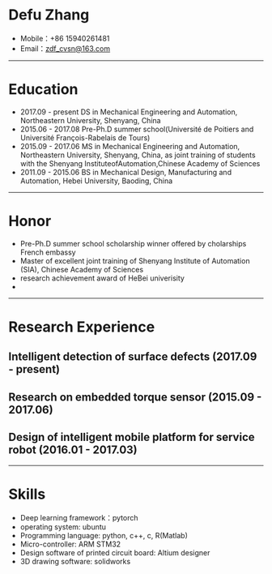 # Defu Zhang

- Mobile：+86 15940261481
- Email：zdf_cvsn@163.com 

------
# Education

- 2017.09 - present   DS in Mechanical Engineering and Automation, Northeastern University, Shenyang, China
- 2015.06 - 2017.08   Pre-Ph.D summer school(Université de Poitiers and Université François-Rabelais de Tours)
- 2015.09 - 2017.06   MS in Mechanical Engineering and Automation, Northeastern University, Shenyang, China, as joint training of students with the Shenyang InstituteofAutomation,Chinese Academy of Sciences
- 2011.09 - 2015.06   BS in Mechanical Design, Manufacturing and Automation, Hebei University, Baoding, China

------
# Honor

- Pre-Ph.D summer school scholarship winner offered by cholarships French embassy
- Master of excellent joint training of Shenyang Institute of Automation (SIA), Chinese Academy of Sciences
- research achievement award of HeBei univerisity
-     
------
# Research Experience

## Intelligent detection of surface defects (2017.09 - present)

## Research on embedded torque sensor (2015.09 - 2017.06)

## Design of intelligent mobile platform for service robot (2016.01 - 2017.03)

------

# Skills

- Deep learning framework：pytorch
- operating system: ubuntu
- Programming language: python, c++, c, R(Matlab)
- Micro-controller: ARM STM32
- Design software of printed circuit board: Altium designer
- 3D drawing software: solidworks
